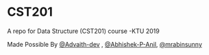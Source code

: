 # CST201
A repo for Data Structure (CST201) course -KTU 2019 

Made Possible By
[@Advaith-dev](https://github.com/Advaith-dev) , [@Abhishek-P-Anil](https://github.com/Abhishek-P-Anil), [@mrabinsunny](https://github.com/mrabinsunny) 
